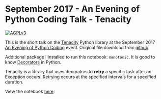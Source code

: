 # September 2017 - An Evening of Python Coding Talk - Tenacity

[![AGPLv3](https://img.shields.io/badge/License-AGPLv3-blue.svg)](http://opensource.org/licenses/AGPL-3.0)

This is the short talk on the [Tenacity](https://github.com/jd/tenacity) Python library at the September 2017 [An Evening of Python Coding](https://www.meetup.com/austinpython/) event. Original file download from [github](https://github.com/camisatx/2017-Evening-of-Python-Coding).

Additional package I installed to run this notebook: `monotonic`.
It is good to know [Decorators](https://www.thecodeship.com/patterns/guide-to-python-function-decorators/) in Python.


Tenacity is a library that uses decorators to **retry** a specific task after an Exception occurs. Retrying occurs at the specified intervals for a specified duration.

View the notebook [here](tenacity.ipynb).
